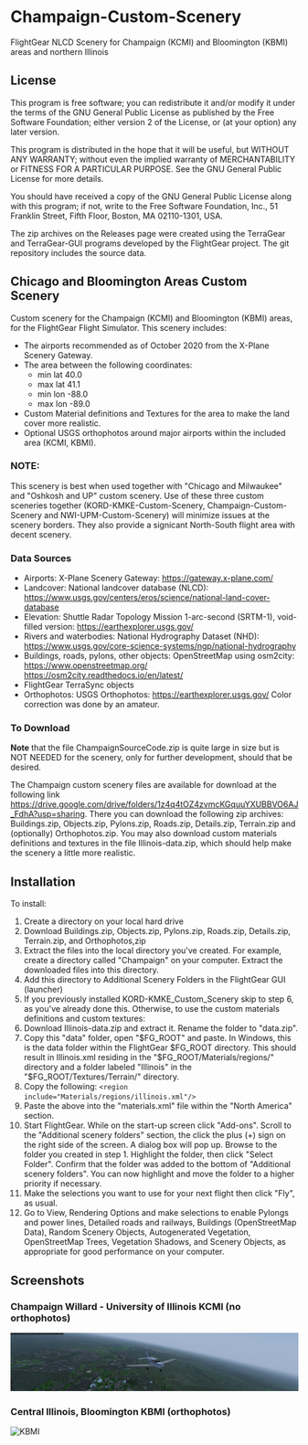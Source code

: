 # Champaign-Custom-Scenery
FlightGear NLCD Scenery for Champaign (KCMI) and Bloomington (KBMI) areas and northern Illinois

## License

This program is free software; you can redistribute it and/or modify it under the terms of the GNU General Public License as published by the Free Software Foundation; either version 2 of the License, or (at your option) any later version.

This program is distributed in the hope that it will be useful, but WITHOUT ANY WARRANTY; without even the implied warranty of MERCHANTABILITY or FITNESS FOR A PARTICULAR PURPOSE. See the GNU General Public License for more details.

You should have received a copy of the GNU General Public License along with this program; if not, write to the Free Software Foundation, Inc., 51 Franklin Street, Fifth Floor, Boston, MA 02110-1301, USA.

The zip archives on the Releases page were created using the TerraGear and TerraGear-GUI programs developed by the FlightGear project. The git repository includes the source data.

## Chicago and Bloomington Areas Custom Scenery

Custom scenery for the Champaign (KCMI) and Bloomington (KBMI) areas, for the FlightGear Flight Simulator. This scenery includes:
- The airports recommended as of October 2020 from the X-Plane Scenery Gateway.
- The area between the following coordinates: 
  - min lat 40.0
  - max lat 41.1
  - min lon -88.0
  - max lon -89.0 
- Custom Material definitions and Textures for the area to make the land cover more realistic.
- Optional USGS orthophotos around major airports within the included area (KCMI, KBMI). 

### NOTE: 
This scenery is best when used together with "Chicago and Milwaukee" and "Oshkosh and UP" custom scenery. Use of these three custom sceneries together (KORD-KMKE-Custom-Scenery, Champaign-Custom-Scenery and NWI-UPM-Custom-Scenery) will minimize issues at the scenery borders. They also provide a signicant North-South flight area with decent scenery.

### Data Sources

- Airports: X-Plane Scenery Gateway: https://gateway.x-plane.com/
- Landcover: National landcover database (NLCD): https://www.usgs.gov/centers/eros/science/national-land-cover-database
- Elevation: Shuttle Radar Topology Mission 1-arc-second (SRTM-1), void-filled version: https://earthexplorer.usgs.gov/
- Rivers and waterbodies: National Hydrography Dataset (NHD): https://www.usgs.gov/core-science-systems/ngp/national-hydrography
- Buildings, roads, pylons, other objects: OpenStreetMap using osm2city: https://www.openstreetmap.org/ https://osm2city.readthedocs.io/en/latest/
- FlightGear TerraSync objects
- Orthophotos: USGS Orthophotos: https://earthexplorer.usgs.gov/  Color correction was done by an amateur.

### To Download
**Note** that the file ChampaignSourceCode.zip is quite large in size but is NOT NEEDED for the scenery, only for further development, should that be desired.

The Champaign custom scenery files are available for download at the following link https://drive.google.com/drive/folders/1z4q4tOZ4zvmcKGquuYXUBBVO6AJ_FdhA?usp=sharing. There you can download the following zip archives: Buildings.zip, Objects.zip, Pylons.zip, Roads.zip, Details.zip, Terrain.zip and (optionally) Orthophotos.zip. You may also download custom materials definitions and textures in the file Illinois-data.zip, which should help make the scenery a little more realistic.

## Installation

To install:
1.  Create a directory on your local hard drive
1.  Download Buildings.zip, Objects.zip, Pylons.zip, Roads.zip, Details.zip, Terrain.zip, and Orthophotos,zip 
1.  Extract the files into the local directory you've created. For example, create a directory called "Champaign" on your computer. Extract the downloaded files into this directory. 
1.  Add this directory to Additional Scenery Folders in the FlightGear GUI (launcher)
1.  If you previously installed KORD-KMKE_Custom_Scenery skip to step 6, as you've already done this. Otherwise, to use the custom materials definitions and custom textures:
   1.  Download Illinois-data.zip and extract it. Rename the folder to "data.zip".
   1.  Copy this "data" folder, open "$FG_ROOT" and paste. In Windows, this is the data folder within the FlightGear $FG_ROOT directory. This should result in Illinois.xml residing in the "$FG_ROOT/Materials/regions/" directory and a folder labeled "Illinois" in the "$FG_ROOT/Textures/Terrain/" directory.
   1.  Copy the following: `<region include="Materials/regions/illinois.xml"/>`
   1.  Paste the above into the "materials.xml" file within the "North America" section. 
1.  Start FlightGear. While on the start-up screen click "Add-ons". Scroll to the "Additional scenery folders" section, the click the plus (+) sign on the right side of the screen. A dialog box will pop up. Browse to the folder you created in step 1. Highlight the folder, then click "Select Folder". Confirm that the folder was added to the bottom of "Additional scenery folders". You can now highlight and move the folder to a higher priority if necessary. 
1.  Make the selections you want to use for your next flight then click "Fly", as usual.
1.  Go to View, Rendering Options and make selections to enable Pylongs and power lines, Detailed roads and railways, Buildings (OpenStreetMap Data), Random Scenery Objects, Autogenerated Vegetation, OpenStreetMap Trees, Vegetation Shadows, and Scenery Objects, as appropriate for good performance on your computer. 

## Screenshots

### Champaign Willard - University of Illinois KCMI (no orthophotos)
![KCMI](https://github.com/LGBudd/Champaign-Custom-Scenery/blob/main/Screenshots/KCMI.png)

### Central Illinois, Bloomington KBMI (orthophotos)
![KBMI](https://github.com/LGBudd/Champaign-Custom-Scenery/blob/main/Screenshots/KBMI.png)

